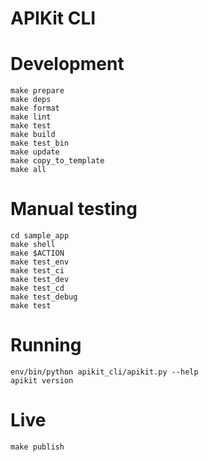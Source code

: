APIKit CLI
=================================================

# Development

```shell
make prepare
make deps
make format
make lint
make test
make build
make test_bin
make update
make copy_to_template
make all
```


# Manual testing

```shell
cd sample_app
make shell
make $ACTION
make test_env
make test_ci
make test_dev
make test_cd
make test_debug
make test
```


# Running

```shell
env/bin/python apikit_cli/apikit.py --help
apikit version
```


# Live

```shell
make publish
```
